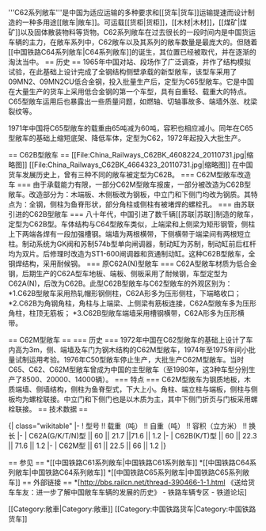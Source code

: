 '''C62系列敞车'''是中国为适应运输的多种要求和[[货车|货车]]运输提速而设计制造的一种多用途[[敞车|敞车]]。可运载[[货柜|货柜]]，[[木材|木材]]，[[煤矿|煤矿]]以及固体散装物料等货物。C62系列敞车在过去很长的一段时间内是中国货运车辆的主力，在敞车系列中，C62敞车以及其系列的敞车数量是最庞大的。但随着[[中国铁路C64系列敞车|C64系列敞车]]的诞生，其位置已经被取代，并在逐渐的淘汰当中。
== 历史 ==
1965年中国对站、段场作了广泛调查，并作了结构模拟试验，在此基础上设计完成了全钢结构侧壁承载的新型敞车，该型车采用了09MN2、09MN2CU低合金钢，投入批量生产后，定型为C65型敞车。它是中国在大量生产的货车上采用低合金钢的第一个车型，具有自重轻、载重大的特点。C65型敞车运用后也暴露出一些质量问题，如燃轴、切轴事故多、端墙外涨、枕梁裂纹等。

1971年中国将C65型敞车的载重由65吨减为60吨，容积也相应减小。同年在C65型敞车的基础上缩短底架、降低车体，定型为C62，1972年起投入大批生产。


== C62B型敞车 ==
[[File:China_Railways_C62BK_4608224_20110731.jpg|缩略图]]
[[File:China_Railways_C62BK_4664323_20110731.jpg|缩略图]]
在中国货车发展历史上，曾有三种不同的敞车被定型为C62B。
=== C62M型敞车改造车 ===
由于承载能力有限，一部分C62M型敞车报废，一部分被改造为C62B型敞车。改造部分为：木端板、木侧板改为钢板，中立门和下侧门均改为钢质。其特点为：全钢，侧柱为鱼脊形状，部分角柱或侧柱有被堵焊的螺栓孔。
=== 由苏联引进的C62B型敞车 ===
八十年代，中国引进了数千辆[[苏联|苏联]]制造的敞车，定型为C62B型。车体结构与C64型敞车类似，上端梁和上侧梁为矩形钢管，侧柱上下两端各焊有一段加强槽钢。端墙为两根横带，下侧横带于端梁间有两根短立柱。制动系统为GK阀和苏制574b型单向闸调器，制动缸为苏制，制动缸前后杠杆均为双片。后修理时改造为ST1-600闸调器和货通制动缸。这种C62B型敞车，全钢焊结构，采用耐候钢。
=== 原C62A(N)型敞车 ===
C62A型敞车材质为低合金钢，后期生产的C62A型车地板、端板、侧板采用了耐候钢，车型定型为C62A(N)，后改为C62B。此型C62B型敞车与C62型敞车的外观区别为：
*1.C62B型敞车采用热轧帽形钢侧柱，C62A形多为压形侧柱，下端略收口；
*2.C62B为角钢角柱，角柱与上端梁、上侧梁有筋板连接，C62A型敞车多为压形角柱，柱顶无筋板；
*3.C62B型敞车端墙采用槽钢横带，C62A形多为压形横带。

== C62M型敞车 ==
=== 历史 ===
1972年中国在C62型敞车的基础上设计了车内高为3m，侧、端墙及车门为钢木结构的C62M型敞车，1974年至1975年间小批量试制运用考验。1976年C50型敞车停止生产，大批生产C62M型敞车。当时C65、C62、C62M型敞车曾成为中国的主型敞车（至1980年，这3种车型分别生产了8500、20000、14000辆）。
=== 特点 ===
C62M型敞车为钢质地板，木质端墙、侧墙结构，侧柱为鱼脊型式，下大上小。角柱、端立柱与端板，侧柱与侧板均为螺栓联接。中立门和下侧门也是以木质为主，其中下侧门折页与门板采用螺栓联接。
== 技术数据 ==
 
{| class="wikitable"
|-
! 型号 !! 载重（吨） !! 自重（吨） !! 容积（立方米） !! 换长
|-
| C62A(G/K/T/N)型 || 60 || 21.7 ||71.6 || 1.2
|-
| C62B(K/T)型 || 60 || 22.3 || 71.6 || 1.2
|-
| C62M型 || 61 || 22.5 || 66 || 1.2
|}

== 参见 ==
*[[中国铁路C61系列敞车|中国铁路C61系列敞车]]
*[[中国铁路C64系列敞车|中国铁路C64系列敞车]]
*[[中国铁路C65系列敞车|中国铁路C65系列敞车]]
== 外部链接 ==
*[http://bbs.railcn.net/thread-390466-1-1.html 《送给货车车友：进一步了解中国敞车车辆的发展的历史》 - 铁路车辆专区 - 铁道论坛]

[[Category:敞車|Category:敞車]]
[[Category:中国铁路货车|Category:中国铁路货车]]